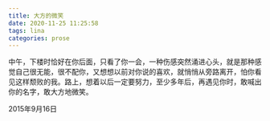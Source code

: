 ```yaml
---
title: 大方的微笑
date: 2020-11-25 11:25:58
tags: lina
categories: prose
---
```


中午，下楼时恰好在你后面，只看了你一会，一种伤感突然涌进心头，就是那种感觉自己很无能，很不配你，又想想以前对你说的喜欢，就悄悄从旁路离开，怕你看见这样颓败的我。路上，想着以后一定要努力，至少多年后，再遇见你时，敢喊出你的名字，敢大方地微笑。

2015年9月16日